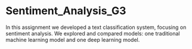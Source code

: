 # Sentiment_Analysis_G3
In this assignment we developed a text classification system, focusing on sentiment analysis. We explored and compared models: one traditional machine learning model and one deep learning model.

